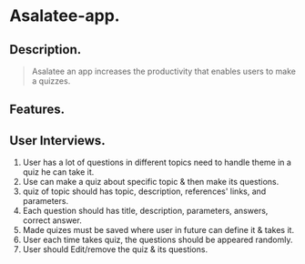 # Asalatee-app.
## Description.
> Asalatee an app increases the productivity that enables users to make a quizzes.
## Features.

## User Interviews.
1. User has a lot of questions in different topics need to handle theme in a quiz he can take it.
2. Use can make a quiz about specific topic & then make its questions.
3. quiz of topic should has topic, description, references' links, and parameters.
4. Each question should has title, description, parameters, answers, correct answer.
5. Made quizes must be saved where user in future can define it & takes it.
6. User each time takes quiz, the questions should be appeared randomly.
7. User should Edit/remove the quiz & its questions.
